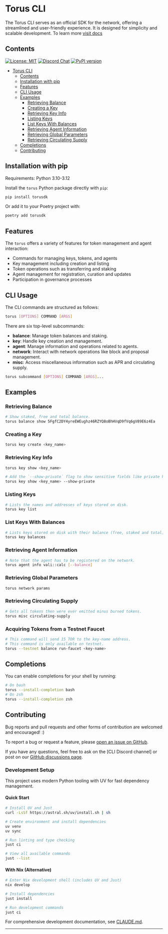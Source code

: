 # Torus CLI

The Torus CLI serves as an official SDK for the network, offering a streamlined and
user-friendly experience. It is designed for simplicity and scalable
development. To learn more [visit docs](https://docs.torus.network/installation/setup-torus)

## Contents

[![License: MIT](https://img.shields.io/badge/License-MIT-yellow.svg)](https://opensource.org/licenses/MIT)
[![Discord Chat](https://img.shields.io/badge/discord-join%20chat-blue.svg)](https://discord.gg/W2H8Q6aE)
[![PyPI version](https://badge.fury.io/py/torus.svg)](https://pypi.org/project/torusdk/)

- [Torus CLI](#torus-cli)
  - [Contents](#contents)
  - [Installation with pip](#installation-with-pip)
  <!-- - [Installation with Nix](#installation-with-nix) -->
  - [Features](#features)
  - [CLI Usage](#cli-usage)
  - [Examples](#examples)
    - [Retrieving Balance](#retrieving-balance)
    - [Creating a Key](#creating-a-key)
    - [Retrieving Key Info](#retrieving-key-info)
    - [Listing Keys](#listing-keys)
    - [List Keys With Balances](#list-keys-with-balances)
    - [Retrieving Agent Information](#retrieving-agent-information)
    - [Retrieving Global Parameters](#retrieving-global-parameters)
    - [Retrieving Circulating Supply](#retrieving-circulating-supply)
  - [Completions](#completions)
  - [Contributing](#contributing)

## Installation with pip

Requirements: Python 3.10-3.12

Install the `torus` Python package directly with `pip`:

```sh
pip install torusdk
```

Or add it to your Poetry project with:

```sh
poetry add torusdk
```

<!-- ## Installation with Nix

To install `torus` the torus cli with Nix

```sh
nix profile install .
``` -->

## Features

The `torus` offers a variety of features for token management and agent interaction:

- Commands for managing keys, tokens, and agents
- Key management including creation and listing
- Token operations such as transferring and staking
- Agent management for registration, curation and updates
- Participation in governance processes

## CLI Usage

The CLI commands are structured as follows:

```sh
torus [OPTIONS] COMMAND [ARGS]
```

There are six top-level subcommands:

- **balance**: Manage token balances and staking.
- **key**: Handle key creation and management.
- **agent**: Manage information and operations related to agents.
- **network**: Interact with network operations like block and proposal management.
- **misc**: Access miscellaneous information such as APR and circulating supply.

```sh
torus subcommand [OPTIONS] COMMAND [ARGS]...
```

## Examples

### Retrieving Balance

```sh
# Show staked, free and total balance.
torus balance show 5FgfC2DY4yreEWEughz46RZYQ8oBhHVqD9fVq6gV89E6z4Ea
```

### Creating a Key

```sh
torus key create <key_name>
```

### Retrieving Key Info

```sh
torus key show <key_name>

# Add the `--show-private` flag to show sensitive fields like private key.
torus key show <key_name> --show-private
```

### Listing Keys

```sh
# Lists the names and addresses of keys stored on disk.
torus key list
```

### List Keys With Balances

```sh
# Lists keys stored on disk with their balance (free, staked and total).
torus key balances
```

### Retrieving Agent Information

```sh
# Note that the agent has to be registered on the network.
torus agent info vali::calc [--balance]
```

### Retrieving Global Parameters

```sh
torus network params
```

### Retrieving Circulating Supply

```sh
# Gets all tokens then were ever emitted minus burned tokens.
torus misc circulating-supply
```

### Acquiring Tokens from a Testnet Faucet

```sh
# This command will send 15 TOR to the key-name address.
# This command is only available on testnet.
torus --testnet balance run-faucet <key-name>
```

## Completions

You can enable completions for your shell by running:

```sh
# On bash
torus --install-completion bash
# On zsh
torus --install-completion zsh
```

## Contributing

Bug reports and pull requests and other forms of contribution are welcomed and
encouraged! :)

To report a bug or request a feature, please [open an issue on GitHub].

If you have any questions, feel free to ask on the [CLI Discord channel] or
post on our [GitHub discussions page].

### Development Setup

This project uses modern Python tooling with UV for fast dependency management.

#### Quick Start

```sh
# Install UV and Just
curl -LsSf https://astral.sh/uv/install.sh | sh

# Create environment and install dependencies
uv venv
uv sync

# Run linting and type checking
just ci

# View all available commands
just --list
```

#### With Nix (Alternative)

```sh
# Enter Nix development shell (includes UV and Just)
nix develop

# Install dependencies
just install

# Run development commands
just ci
```

For comprehensive development documentation, see [CLAUDE.md](./CLAUDE.md).

---

[open an issue on GitHub]: https://github.com/renlabs-dev/torus/issues/new/choose
[GitHub discussions page]: https://github.com/renlabs-dev/torus/discussions
